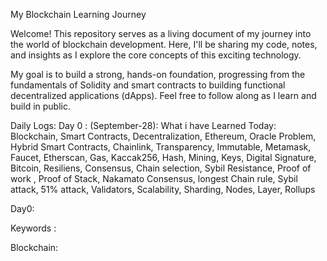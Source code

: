 My Blockchain Learning Journey

Welcome! This repository serves as a living document of my journey into the world of blockchain development. Here, I'll be sharing my code, notes, and insights as I explore the core concepts of this exciting technology.

My goal is to build a strong, hands-on foundation, progressing from the fundamentals of Solidity and smart contracts to building functional decentralized applications (dApps). Feel free to follow along as I learn and build in public.

Daily Logs:
Day 0 : (September-28):
  What i have Learned Today: Blockchain, Smart Contracts, Decentralization, Ethereum, Oracle Problem, Hybrid Smart Contracts, Chainlink, Transparency, Immutable, Metamask, Faucet, Etherscan, Gas, Kaccak256, Hash, Mining, Keys, Digital Signature, Bitcoin, Resiliens, Consensus, Chain selection, Sybil Resistance, Proof of work , Proof of Stack, Nakamato Consensus, longest Chain rule, Sybil attack, 51% attack, Validators, Scalability, Sharding, Nodes, Layer, Rollups

Day0: 

Keywords : 

Blockchain: 
